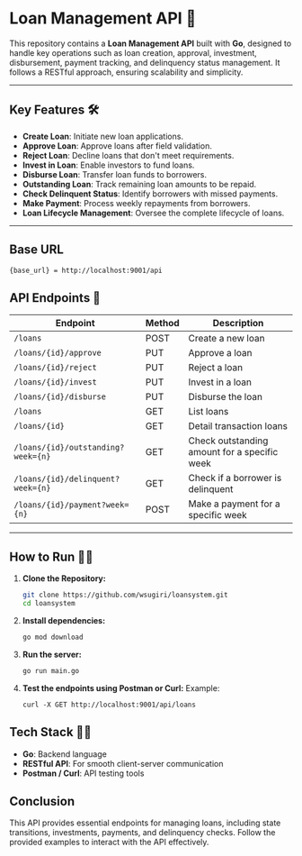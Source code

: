 # Loan Management API 🚀

This repository contains a **Loan Management API** built with **Go**, designed to handle key operations such as loan creation, approval, investment, disbursement, payment tracking, and delinquency status management. It follows a RESTful approach, ensuring scalability and simplicity.

---

## Key Features 🛠️

- **Create Loan**: Initiate new loan applications.  
- **Approve Loan**: Approve loans after field validation.  
- **Reject Loan**: Decline loans that don't meet requirements.  
- **Invest in Loan**: Enable investors to fund loans.  
- **Disburse Loan**: Transfer loan funds to borrowers.  
- **Outstanding Loan**: Track remaining loan amounts to be repaid.  
- **Check Delinquent Status**: Identify borrowers with missed payments.  
- **Make Payment**: Process weekly repayments from borrowers.  
- **Loan Lifecycle Management**: Oversee the complete lifecycle of loans.  
---

## Base URL
```
{base_url} = http://localhost:9001/api
```

## API Endpoints 📡
| Endpoint                               | Method | Description                                      |
|----------------------------------------|--------|--------------------------------------------------|
| `/loans`                               | POST   | Create a new loan                                |
| `/loans/{id}/approve`                  | PUT    | Approve a loan                                   |
| `/loans/{id}/reject`                   | PUT    | Reject a loan                                    |
| `/loans/{id}/invest`                   | PUT    | Invest in a loan                                 |
| `/loans/{id}/disburse`                 | PUT    | Disburse the loan                                |
| `/loans`                               | GET    | List loans                                       |
| `/loans/{id}`                          | GET    | Detail transaction loans                         |
| `/loans/{id}/outstanding?week={n}`     | GET    | Check outstanding amount for a specific week     |
| `/loans/{id}/delinquent?week={n}`      | GET    | Check if a borrower is delinquent                |
| `/loans/{id}/payment?week={n}`         | POST   | Make a payment for a specific week               |
---

## How to Run 🏃‍♂️

1. **Clone the Repository:**
   ```bash
   git clone https://github.com/wsugiri/loansystem.git
   cd loansystem

2. **Install dependencies:**
   ```bash
   go mod download
   ```

3. **Run the server:**
   ```bash
   go run main.go
   ```

4. **Test the endpoints using Postman or Curl:**
   Example:
   ```
   curl -X GET http://localhost:9001/api/loans
   ```

## Tech Stack 🧑‍💻
  - **Go**: Backend language
  - **RESTful API**: For smooth client-server communication
  - **Postman / Curl**: API testing tools   

## Conclusion
This API provides essential endpoints for managing loans, including state transitions, investments, payments, and delinquency checks. Follow the provided examples to interact with the API effectively.
